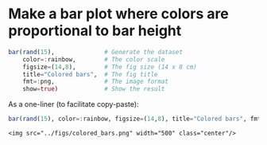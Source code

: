# Make a bar plot where colors are proportional to bar height

```julia
bar(rand(15),              # Generate the dataset
    color=:rainbow,        # The color scale
    figsize=(14,8),        # The fig size (14 x 8 cm)
    title="Colored bars",  # The fig title
    fmt=:png,              # The image format
    show=true)             # Show the result
```

As a one-liner (to facilitate copy-paste):

```julia
bar(rand(15), color=:rainbow, figsize=(14,8), title="Colored bars", fmt=:png, show=true)
```

```@raw html
<img src="../figs/colored_bars.png" width="500" class="center"/>
```